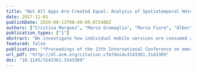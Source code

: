 ```yaml
---
title: "Not All Apps Are Created Equal: Analysis of Spatiotemporal Heterogeneity in Nationwide Mobile Service Usage"
date: 2017-11-01
publishDate: 2019-08-13T08:40:09.072488Z
authors: ["Cristina Marquez", "Marco Gramaglia", "Marco Fiore", "Albert Banchs", "Cezary Ziemlicki", "Zbigniew Smoreda"]
publication_types: ["1"]
abstract: "We investigate how individual mobile services are consumed at a national scale, by studying data collected in a 3G/4G mobile network deployed over a major European country. Through correlation and clustering analyses, our study unveils a strong heterogeneity in the demand for different mobile services, both in time and space. In particular, we show that: (i) somehow surprisingly, almost all considered services exhibit quite different temporal usage patterns, (ii) in contrast to such temporal behavior, spatial patterns are fairly uniform across all services, (iii) when looking at usage patterns at different locations, the average traffic volume per user is dependent on the urbanization level, yet its temporal dynamics are not. Our findings do not only have sociological implications, but are also relevant to the orchestration of network resources."
featured: false
publication: "*Proceedings of the 13th International Conference on emerging Networking EXperiments and Technologies*"
url_pdf: "http://dl.acm.org/citation.cfm?doid=3143361.3143369"
doi: "10.1145/3143361.3143369"
---
```


